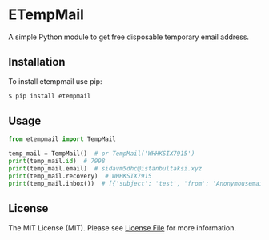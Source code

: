 # ETempMail

A simple Python module to get free disposable temporary email address.

## Installation

To install etempmail use pip:

```bash
$ pip install etempmail
```

## Usage

```python
from etempmail import TempMail

temp_mail = TempMail()  # or TempMail('WHHKSIX7915')
print(temp_mail.id)  # 7998
print(temp_mail.email)  # sidavm5dhc@istanbultaksi.xyz
print(temp_mail.recovery)  # WHHKSIX7915
print(temp_mail.inbox())  # [{'subject': 'test', 'from': 'Anonymousemail <noreply@anonymousemail.me>', 'date': '16/08/2022 19:40:47', 'body': 'Test Body Code: 123'}]
```

## License

The MIT License (MIT). Please see [License File](LISENCE) for more information.